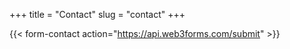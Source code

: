 +++
title = "Contact"
slug = "contact"
+++

{{< form-contact action="https://api.web3forms.com/submit" >}}
